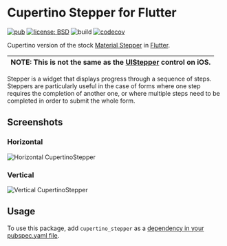 # Cupertino Stepper for Flutter

[![pub](https://img.shields.io/pub/v/cupertino_stepper.svg)](https://pub.dev/packages/cupertino_stepper)
[![license: BSD](https://img.shields.io/badge/license-BSD-yellow.svg)](https://opensource.org/licenses/BSD-3-Clause)
![build](https://github.com/jpnurmi/cupertino_stepper/workflows/build/badge.svg)
[![codecov](https://codecov.io/gh/jpnurmi/cupertino_stepper/branch/main/graph/badge.svg)](https://codecov.io/gh/jpnurmi/cupertino_stepper)

Cupertino version of the stock [Material Stepper](https://api.flutter.dev/flutter/material/Stepper-class.html)
in [Flutter](https://flutter.dev).

| **NOTE:** This is not the same as the [UIStepper](https://developer.apple.com/design/human-interface-guidelines/ios/controls/steppers/) control on iOS. |
| --- |

Stepper is a widget that displays progress through a sequence of steps. Steppers are particularly
useful in the case of forms where one step requires the completion of another one, or where multiple
steps need to be completed in order to submit the whole form.

## Screenshots

### Horizontal

![Horizontal CupertinoStepper](https://raw.githubusercontent.com/jpnurmi/cupertino_stepper/main/doc/images/horizontal.png "Horizontal CupertinoStepper")

### Vertical

![Vertical CupertinoStepper](https://raw.githubusercontent.com/jpnurmi/cupertino_stepper/main/doc/images/vertical.png "Vertical CupertinoStepper")

## Usage

To use this package, add `cupertino_stepper` as a [dependency in your pubspec.yaml file](https://flutter.io/platform-plugins/).
